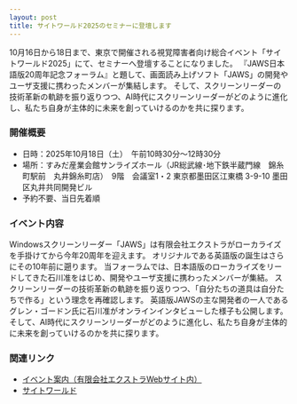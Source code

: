 ```yaml
---
layout: post
title: サイトワールド2025のセミナーに登壇します
---
```

10月16日から18日まで、東京で開催される視覚障害者向け総合イベント「サイトワールド2025」にて、セミナーへ登壇することになりました。
『JAWS日本語版20周年記念フォーラム』と題して、画面読み上げソフト「JAWS」の開発やユーザ支援に携わったメンバーが集結します。
そして、スクリーンリーダーの技術革新の軌跡を振り返りつつ、AI時代にスクリーンリーダーがどのように進化し、私たち自身が主体的に未来を創っていけるのかを共に探ります。

### 開催概要

* 日時：2025年10月18日（土）　午前10時30分～12時30分
* 場所：すみだ産業会館サンライズホール（JR総武線･地下鉄半蔵門線　錦糸町駅前　丸井錦糸町店）　9階　会議室1・2
  東京都墨田区江東橋 3-9-10 墨田区丸井共同開発ビル
* 予約不要、当日先着順

### イベント内容

Windowsスクリーンリーダー「JAWS」は有限会社エクストラがローカライズを手掛けてから今年20周年を迎えます。
オリジナルである英語版の誕生はさらにその10年前に遡ります。
当フォーラムでは、日本語版のローカライズをリードしてきた石川准をはじめ、開発やユーザ支援に携わったメンバーが集結。
スクリーンリーダーの技術革新の軌跡を振り返りつつ、「自分たちの道具は自分たちで作る」という理念を再確認します。
英語版JAWSの主な開発者の一人であるグレン・ゴードン氏に石川准がオンラインインタビューした様子も公開します。
そして、AI時代にスクリーンリーダーがどのように進化し、私たち自身が主体的に未来を創っていけるのかを共に探ります。

### 関連リンク

* [イベント案内（有限会社エクストラWebサイト内）](https://www.extra.co.jp/event/event-10325/)
* [サイトワールド](https://www.sight-world.com/)
